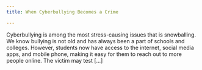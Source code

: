 ```yaml
---
title: When Cyberbullying Becomes a Crime

---
```

Cyberbullying is among the most stress-causing issues that is snowballing. We know bullying is not old and has always been a part of schools and colleges. However, students now have access to the internet, social media apps, and mobile phone, making it easy for them to reach out to more people online.  The victim may test \[…\]